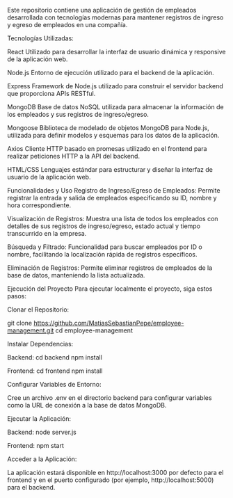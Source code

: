 Este repositorio contiene una aplicación de gestión de empleados desarrollada con tecnologías modernas para mantener registros de ingreso y egreso de empleados en una compañía.

Tecnologías Utilizadas:

React
Utilizado para desarrollar la interfaz de usuario dinámica y responsive de la aplicación web.

Node.js
Entorno de ejecución utilizado para el backend de la aplicación.

Express
Framework de Node.js utilizado para construir el servidor backend que proporciona APIs RESTful.

MongoDB
Base de datos NoSQL utilizada para almacenar la información de los empleados y sus registros de ingreso/egreso.

Mongoose
Biblioteca de modelado de objetos MongoDB para Node.js, utilizada para definir modelos y esquemas para los datos de la aplicación.

Axios
Cliente HTTP basado en promesas utilizado en el frontend para realizar peticiones HTTP a la API del backend.

HTML/CSS
Lenguajes estándar para estructurar y diseñar la interfaz de usuario de la aplicación web.


Funcionalidades y Uso
Registro de Ingreso/Egreso de Empleados:
Permite registrar la entrada y salida de empleados especificando su ID, nombre y hora correspondiente.

Visualización de Registros:
Muestra una lista de todos los empleados con detalles de sus registros de ingreso/egreso, estado actual y tiempo transcurrido en la empresa.

Búsqueda y Filtrado:
Funcionalidad para buscar empleados por ID o nombre, facilitando la localización rápida de registros específicos.

Eliminación de Registros:
Permite eliminar registros de empleados de la base de datos, manteniendo la lista actualizada.


Ejecución del Proyecto
Para ejecutar localmente el proyecto, siga estos pasos:

Clonar el Repositorio:

git clone https://github.com/MatiasSebastianPepe/employee-management.git
cd employee-management

Instalar Dependencias:

Backend:
cd backend
npm install

Frontend:
cd frontend
npm install

Configurar Variables de Entorno:

Cree un archivo .env en el directorio backend para configurar variables como la URL de conexión a la base de datos MongoDB.

Ejecutar la Aplicación:

Backend:
node server.js

Frontend:
npm start

Acceder a la Aplicación:

La aplicación estará disponible en http://localhost:3000 por defecto para el frontend y en el puerto configurado (por ejemplo, http://localhost:5000) para el backend.
